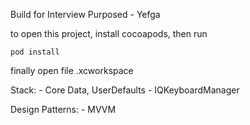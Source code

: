 Build for Interview Purposed -  Yefga 

to open this project, install cocoapods, then run

    pod install

finally open file .xcworkspace

Stack:
    - Core Data, UserDefaults
    - IQKeyboardManager

Design Patterns:
    - MVVM